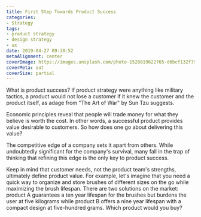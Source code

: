 ```yaml
---
title: First Step Towards Product Success
categories:
- Strategy
tags: 
- product strategy
- design strategy
- ux
date: 2019-04-27 09:30:52
metaAlignment: center
coverImage: https://images.unsplash.com/photo-1528819622765-d6bcf132f793?ixlib=rb-1.2.1&ixid=eyJhcHBfaWQiOjEyMDd9&auto=format&fit=crop&w=1950&q=80
coverMeta: out
coverSize: partial
---
```


What is product success? If product strategy were anything like military tactics, a product would not lose a customer if it knew the customer and the product itself, <!-- more -->as adage from "The Art of War" by Sun Tzu suggests.

Economic principles reveal that people will trade money for what they believe is worth the cost. In other words, a successful product provides value desirable to customers. So how does one go about delivering this value?

The competitive edge of a company sets it apart from others. While undoubtedly significant for the company's survival, many fall in the trap of thinking that refining this edge is the only key to product success.

Keep in mind that customer needs, not the product team's strengths, ultimately define product value. For example, let's imagine that you need a quick way to organize and store brushes of different sizes on the go while maximizing the brush lifespan. There are two solutions on the market: product A guarantees a ten year lifespan for the brushes but burdens the user at five kilograms while product B offers a nine year lifespan with a compact design at five-hundred grams. Which product would you buy?